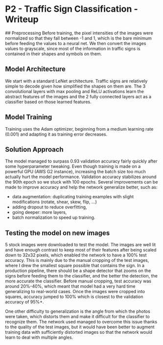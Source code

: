 # P2 - Traffic Sign Classification - Writeup

## Preprocessing
Before training, the pixel intensities of the images were normalized so that they fall between -1 and 1, which is the bare minimum before feeding the values to a neural net. We then convert the images values to grayscale, since most of the information in traffic signs is contained in their shapes and symbols on them.

## Model Architecture
We start with a standard LeNet architecture. Traffic signs are relatively simple to decode given how simplified the shapes on them are. The 3 convolutional layers with max pooling and ReLU activations learn the abstract features of the images and the 2 fully connected layers act as a classifier based on those learned features.

## Model Training
Training uses the Adam optimizer, beginning from a medium learning rate (0.001) and adapting it as training error decreases.

## Solution Approach
The model managed to surpass 0.93 validation accuracy fairly quickly after some hyperparameter tweaking. Even though training is made on a powerful GPU (AWS G2 instance), increasing the batch size too much actually hurt the model performance. Validation accuracy stabilizes around the 90th epoch so we stuck with 100 epochs.
Several improvements can be made to improve accuracy and help the network generalize better, such as:
+ data augmentation: duplicating training examples with slight modifications (rotate, shear, skew, flip, ...)
+ adding dropout to reduce overfitting,
+ going deeper: more layers,
+ batch normalization to speed up training.

## Testing the model on new images
5 stock images were downloaded to test the model. The images are well lit and have enough contrast to keep most of their features after being scaled down to 32x32 pixels, which enabled the network to have a 100% test accuracy. This is mainly due to the manual cropping of the test images, where I drew the smallest square possible that contains the sign. In a production pipeline, there should be a shape detector that zooms on the signs before feeding them to the classifier, and the better the detection, the more accurate the classifier. Before manual cropping, test accuracy was around 20%-40%, which meant that model had a very hard time generalizing to real-world cases. Once the images were cropped into squares, accuracy jumped to 100% which is closest to the validation accuracy of 95%+.

One other difficulty to generalization is the angle from which the photos were taken, which distorts them and make it difficult for the classifier to recognize them. The network used managed to overcome this issue thanks to the quality of the test images, but it would have been better to augment training data with sufficiently distorted images so that the network would learn to deal with multiple angles.




